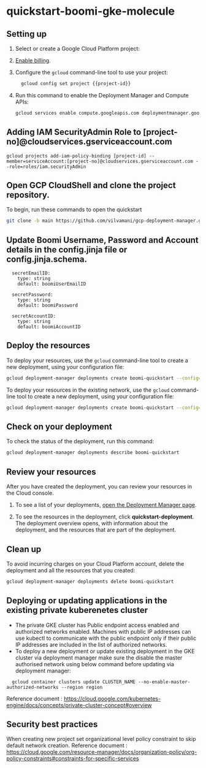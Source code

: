 # quickstart-boomi-gke-molecule

## Setting up

1. Select or create a Google Cloud Platform project:

   <walkthrough-project-setup></walkthrough-project-setup>

1. [Enable billing](https://support.google.com/cloud/answer/6293499#enable-billing).

1. Configure the `gcloud` command-line tool to use your project:

   ```sh
     gcloud config set project {{project-id}}
   ```

1. Run this command to enable the Deployment Manager and Compute APIs:

   ```sh
   gcloud services enable compute.googleapis.com deploymentmanager.googleapis.com
   ```

## Adding IAM SecurityAdmin Role to [project-no]@cloudservices.gserviceaccount.com

```
gcloud projects add-iam-policy-binding [project-id] --member=serviceAccount:[project-no]@cloudservices.gserviceaccount.com --role=roles/iam.securityAdmin
```

## Open GCP CloudShell and clone the project repository.

To begin, run these commands to open the quickstart

```sh
git clone -b main https://github.com/vilvamani/gcp-deployment-manager.git  boomi_quickstart && cd boomi_quickstart
```

## Update Boomi Username, Password and Account details in the config.jinja file or config.jinja.schema.

```
  secretEmailID:
    type: string
    default: boomiUserEmailID

  secretPassword:
    type: string
    default: boomiPassword

  secretAccountID:
    type: string
    default: boomiAccountID
```

## Deploy the resources

To deploy your resources, use the `gcloud` command-line tool to create a new
deployment, using your configuration file:

```sh
gcloud deployment-manager deployments create boomi-quickstart --config=input_data/config.yaml --labels environment=dev,owner=boomi_molecule
```

To deploy your resources in the existing network, use the `gcloud` command-line tool to create a new
deployment, using your configuration file:

```sh
gcloud deployment-manager deployments create boomi-quickstart --config=input_data/config_existing_vpc.yaml --labels environment=dev,owner=boomi_molecule
```

## Check on your deployment

To check the status of the deployment, run this command:

```sh
gcloud deployment-manager deployments describe boomi-quickstart
```

## Review your resources

After you have created the deployment, you can review your resources in the
Cloud console.

1. To see a list of your deployments,
   [open the Deployment Manager page](https://console.cloud.google.com/dm/deployments).

1. To see the resources in the deployment, click **quickstart-deployment**. The
   deployment overview opens, with information about the deployment, and the
   resources that are part of the deployment.

## Clean up

To avoid incurring charges on your Cloud Platform account, delete the deployment and
all the resources that you created:

```sh
gcloud deployment-manager deployments delete boomi-quickstart
```

## Deploying or updating applications in the existing private kuberenetes cluster

- The private GKE cluster has Public endpoint access enabled and authorized networks enabled. Machines with public IP addresses can use kubectl to communicate with the public endpoint only if their public IP addresses are included in the list of authorized networks.
- To deploy a new deployment or update existing deployment in the GKE cluster via deployment manager make sure the disable the master authorised network using below command before updating via deployment manager:

```
  gcloud container clusters update CLUSTER_NAME --no-enable-master-authorized-networks --region region
```

Reference document : https://cloud.google.com/kubernetes-engine/docs/concepts/private-cluster-concept#overview

## Security best practices

When creating new project set organizational level policy constraint to skip default network creation.
Reference document : https://cloud.google.com/resource-manager/docs/organization-policy/org-policy-constraints#constraints-for-specific-services
